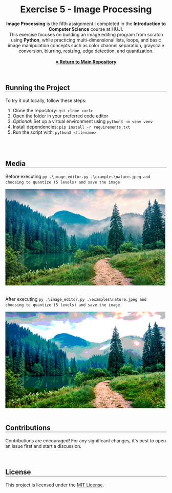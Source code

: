 <div align="center">
  <h1 align="center" style="border-bottom: none"><b>Exercise 5</b> - Image Processing</h1>

  <p align="center">
<b>Image Processing</b> is the fifth assignment I completed in the <b>Introduction to Computer Science</b> course at HUJI.
<br>
This exercise focuses on building an image editing program from scratch using <b>Python</b>, while practicing multi-dimensional lists, loops, and basic image manipulation concepts such as color channel separation, grayscale conversion, blurring, resizing, edge detection, and quantization.
<br><br>
    <a href="https://github.com/ShayMorad/Intro-To-CS"><strong>« Return to Main Repository</strong></a>
    <br>
  </p>
</div>

<br>

<div align="left">
  <h2 align="left" style="border-bottom: 1px solid gray">Running the Project</h2>

  <p>To try it out locally, follow these steps:</p>
  <ol align="left">
    <li>Clone the repository: <code>git clone &lt;url&gt;</code></li>
    <li>Open the folder in your preferred code editor</li>
    <li><i>Optional:</i> Set up a virtual environment using <code>python3 -m venv venv</code></li>
    <li>Install dependencies: <code>pip install -r requirements.txt</code></li>
    <li>Run the script with: <code>python3 &lt;filename&gt;</code></li>
  </ol>
</div>

<br>
<br>

<div align="left">
  <h2 align="left" style="border-bottom: 1px solid gray">Media</h2>

  <div align="left">
    <p>Before executing <code>py .\image_editor.py .\examples\nature.jpeg and choosing to quantize (5 levels) and save the image</code></p>
    <img src="./examples/nature.jpeg" alt="1" width="500px" />  
    <br>
    <br>
    <p>After executing <code>py .\image_editor.py .\examples\nature.jpeg and choosing to quantize (5 levels) and save the image</code></p>
    <img src="./examples/nature_quantized.png" alt="2" width="500px" />
  </div>
</div>

<br>
<div align="left">
  <h2 align="left" style="border-bottom: 1px solid gray">Contributions</h2>

  <p align="left">
    Contributions are encouraged! For any significant changes, it's best to open an issue first and start a discussion.
  </p>
</div>

<br>

<div align="left">
  <h2 align="left" style="border-bottom: 1px solid gray">License</h2>

  <p align="left">
    This project is licensed under the <a href="https://choosealicense.com/licenses/mit/">MIT License</a>.
  </p>
</div>
